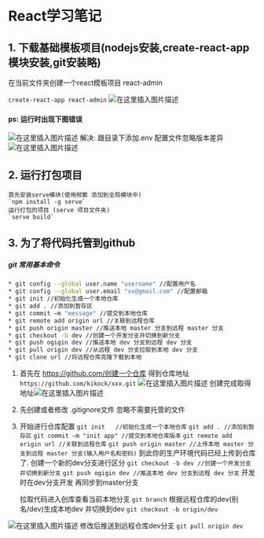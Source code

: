 # React学习笔记

 ## 1. 下载基础模板项目(nodejs安装,create-react-app模块安装,git安装略)
在当前文件夹创建一个react模板项目 react-admin

`
  create-react-app react-admin
`
 ![在这里插入图片描述](https://img-blog.csdnimg.cn/20200225140317337.png)
#### ps: 运行时出现下图错误
![在这里插入图片描述](https://img-blog.csdnimg.cn/20200225140726216.png)
解决: 跟目录下添加.env 配置文件忽略版本差异
![在这里插入图片描述](https://img-blog.csdnimg.cn/20200225140943924.png)

##  2. 运行打包项目
 	首先安装serve模块(使用频繁 添加到全局模块中)
 	`npm install -g serve`
  	运行打包的项目 (serve 项目文件夹)
  	`serve build`
## 3. 为了将代码托管到github
##### git 常用基本命令
```bash
* git config --global user.name "username" //配置用户名
* git config --global user.email "xx@gmail.com" //配置邮箱
* git init //初始化生成一个本地仓库
* git add . //添加到暂存区
* git commit –m "message" //提交到本地仓库
* git remote add origin url //关联到远程仓库
* git push origin master //推送本地 master 分支到远程 master 分支
* git checkout -b dev //创建一个开发分支并切换到新分支
* git push ogigin dev //推送本地 dev 分支到远程 dev 分支
* git pull origin dev //从远程 dev 分支拉取到本地 dev 分支
* git clone url //将远程仓库克隆下载到本地
```

1. 首先在 https://github.com/创建一个仓库 得到仓库地址
	`https://github.com/kikock/xxx.git`
	![在这里插入图片描述](https://img-blog.csdnimg.cn/20200225144736583.png)
	创建完成取得地址![在这里插入图片描述](https://img-blog.csdnimg.cn/20200225144918744.png?x-oss-process=image/watermark,type_ZmFuZ3poZW5naGVpdGk,shadow_10,text_aHR0cHM6Ly9ibG9nLmNzZG4ubmV0L2tpa29jaw==,size_16,color_FFFFFF,t_70)
3. 先创建或者修改 .gitignore文件 忽略不需要托管的文件
4. 开始进行仓库配置
	`git init   //初始化生成一个本地仓库`
	`git add . //添加到暂存区`
	`git commit –m "init app" //提交到本地仓库版本`
	`git remote add origin url //关联到远程仓库`
	`git push origin master //上传本地 master 分支到远程 master 分支(输入用户名和密码)`
	到此你的生产环境代码已经上传到仓库了.
	创建一个新的dev分支进行区分
	`git checkout -b dev //创建一个开发分支并切换到新分支`
	`git push ogigin dev //推送本地 dev 分支到远程 dev 分支`
	开发时在dev分支开发 再同步到master分支
	
	拉取代码进入创库查看当前本地分支
	`git branch`
	根据远程仓库的dev(别名/dev)生成本地dev 并切换到dev
	`git checkout -b origin/dev`
	
![在这里插入图片描述](https://img-blog.csdnimg.cn/20200225144318519.png)
修改后推送到远程仓库dev分支
`git pull origin dev`
